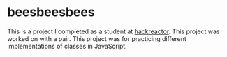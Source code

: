 # beesbeesbees
This is a project I completed as a student at [hackreactor](http://hackreactor.com). This project was worked on with a pair. This project was for practicing different implementations of classes in JavaScript.
